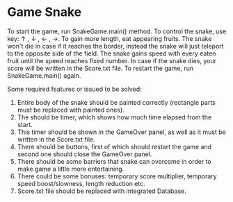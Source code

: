 # Game Snake

To start the game, run SnakeGame.main() method.
To control the snake, use key: ↑ , ↓ , ← , →.
To gain more length, eat appearing fruits.
The snake won't die in case if it reaches the border, instead the snake will just teleport to the opposite side of the field.
The snake gains speed with every eaten fruit until the speed reaches fixed number.
In case if the snake dies, your score will be written in the Score.txt file.
To restart the game, run SnakeGame.main() again.

 Some required features or issued to be solved:
 1) Entire body of the snake should be painted correctly (rectangle parts must be replaced with painted ones).
 2) The should be timer, which shows how much time elapsed from the start.
 3) This timer should be shown in the GameOver panel, as well as it must be written in the Score.txt file.
 4) There should be buttons, first of which should restart the game and second one should close the GameOver panel.
 5) There should be some barriers that snake can overcome in order to make game a little more entertaining.
 6) There could be some bonuses: temporary score multiplier, temporary speed boost/slowness, length reduction etc.
 7) Score.txt file should be replaced with integrated Database.
